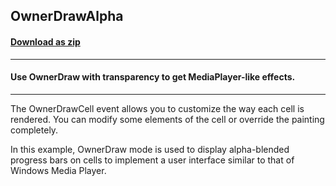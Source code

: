## OwnerDrawAlpha
#### [Download as zip](https://minhaskamal.github.io/DownGit/#/home?url=https://github.com/GrapeCity/ComponentOne-WinForms-Samples/tree/master/NetFramework\FlexGrid\CS\OwnerDrawAlpha)
____
#### Use OwnerDraw with transparency to get MediaPlayer-like effects.
____
The OwnerDrawCell event allows you to customize the way each cell is rendered. You can modify some elements of the cell or override the painting completely. 

In this example, OwnerDraw mode is used to display alpha-blended progress bars on cells to implement a user interface similar to that of Windows Media Player. 